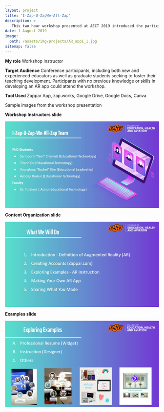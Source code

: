 ```yaml
---
layout: project
title: 'I-Zap-U-ZapWe-All-Zap'
description: >
   This two hour workshop presented at AECT 2019 introduced the participants to a platform for creating an Augmented Reality (AR) app. I and other workshop instructors identified the goal that helped participants gain confidence in integrating AR into their professional portfolios. Participants created their own materials such as resumes or instructional artifacts with the Zappar app.
date: 1 August 2019
image: 
  path: /assets/img/projects/AR_app1_1.jpg
sitemap: false
---
```


**My role** Workshop Instructor

**Target Audience** Conference participants, including both new and experienced educators as well as graduate students seeking to foster their teaching development. Participants with no previous knowledge or skills in developing an AR app could attend the workshop.

**Tool Used** Zappar App, zap.works, Google Drive, Google Docs, Canva

Sample images from the workshop presentation

**Workshop Instructors slide**

​<img align="center" src="/assets/img/projects/AR_app1_2.JPG">

**Content Organization slide**

​<img align="center" src="/assets/img/projects/AR_app1_3.JPG">

**Examples slide**

​<img align="center" src="/assets/img/projects/AR_app1_4.PNG">